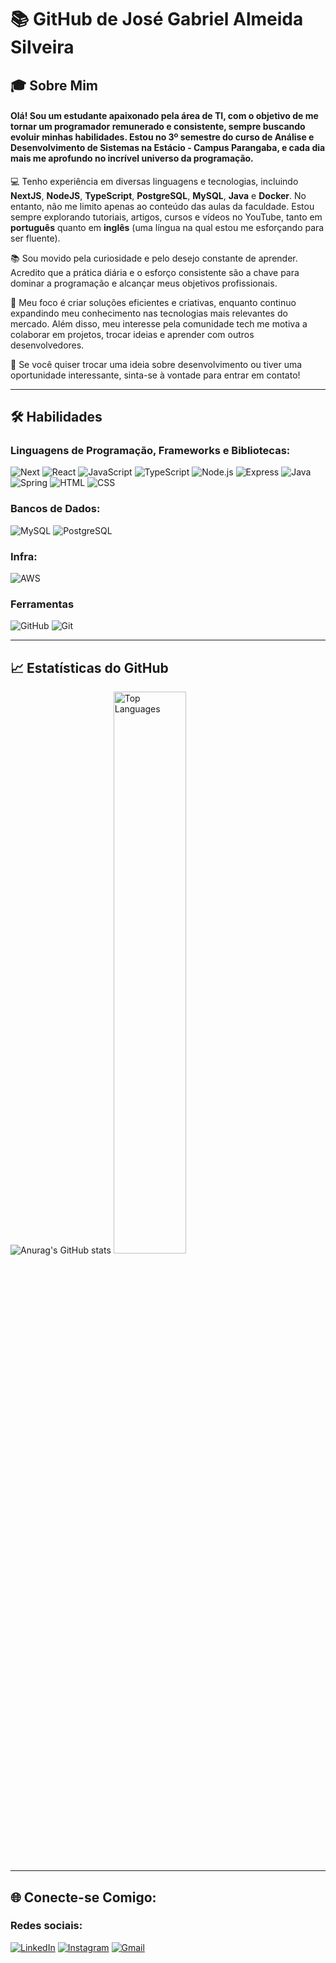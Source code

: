<h1> 📚 GitHub de <strong>José Gabriel Almeida Silveira</strong> </h1>

## 🎓 Sobre Mim

#### Olá! Sou um estudante apaixonado pela área de TI, com o objetivo de me tornar um programador remunerado e consistente, sempre buscando evoluir minhas habilidades. Estou no 3º semestre do curso de **Análise e Desenvolvimento de Sistemas** na **Estácio - Campus Parangaba**, e cada dia mais me aprofundo no incrível universo da programação.  

💻 Tenho experiência em diversas linguagens e tecnologias, incluindo **NextJS**, **NodeJS**, **TypeScript**, **PostgreSQL**, **MySQL**, **Java** e **Docker**. No entanto, não me limito apenas ao conteúdo das aulas da faculdade. Estou sempre explorando tutoriais, artigos, cursos e vídeos no YouTube, tanto em **português** quanto em **inglês** (uma língua na qual estou me esforçando para ser fluente).  

📚 Sou movido pela curiosidade e pelo desejo constante de aprender. Acredito que a prática diária e o esforço consistente são a chave para dominar a programação e alcançar meus objetivos profissionais.  

🌟 Meu foco é criar soluções eficientes e criativas, enquanto continuo expandindo meu conhecimento nas tecnologias mais relevantes do mercado. Além disso, meu interesse pela comunidade tech me motiva a colaborar em projetos, trocar ideias e aprender com outros desenvolvedores.  

📩 Se você quiser trocar uma ideia sobre desenvolvimento ou tiver uma oportunidade interessante, sinta-se à vontade para entrar em contato!

---

## 🛠️ Habilidades

### Linguagens de Programação, Frameworks e Bibliotecas:

![Next](https://img.shields.io/badge/Next-black?style=for-the-badge&logo=next.js&logoColor=white)
![React](https://img.shields.io/badge/React-20232A?style=for-the-badge&logo=react&logoColor=61DAFB)
![JavaScript](https://img.shields.io/badge/JavaScript-F7DF1E?style=for-the-badge&logo=javascript&logoColor=black)
![TypeScript](https://img.shields.io/badge/TypeScript-007ACC?style=for-the-badge&logo=typescript&logoColor=white)
![Node.js](https://img.shields.io/badge/Node.js-339933?style=for-the-badge&logo=node.js&logoColor=white)
![Express](https://img.shields.io/badge/express.js-%23404d59.svg?style=for-the-badge&logo=express&logoColor=%2361DAFB)
![Java](https://img.shields.io/badge/java-%23ED8B00.svg?style=for-the-badge&logo=openjdk&logoColor=white)
![Spring](https://img.shields.io/badge/spring-%236DB33F.svg?style=for-the-badge&logo=spring&logoColor=white)
![HTML](https://img.shields.io/badge/HTML5-E34F26?style=for-the-badge&logo=html5&logoColor=white)
![CSS](https://img.shields.io/badge/CSS3-1572B6?style=for-the-badge&logo=css3&logoColor=white)

### Bancos de Dados:
![MySQL](https://img.shields.io/badge/MySQL-4479A1?style=for-the-badge&logo=mysql&logoColor=white)
![PostgreSQL](https://img.shields.io/badge/PostgreSQL-336791?style=for-the-badge&logo=postgresql&logoColor=white)

### Infra:
![AWS](https://img.shields.io/badge/AWS-000.svg?style=for-the-badge&logo=amazon-aws&logoColor=white)

### Ferramentas
![GitHub](https://img.shields.io/badge/GitHub-181717?style=for-the-badge&logo=github&logoColor=white)
![Git](https://img.shields.io/badge/GIT-E44C30?style=for-the-badge&logo=git&logoColor=white)

---

## 📈 Estatísticas do GitHub

![Anurag's GitHub stats](https://github-readme-stats.vercel.app/api?username=zielisgabriel&show_icons=true&theme=tokyonight)
<span>
  <img width=48% src="https://github-readme-stats.vercel.app/api/top-langs/?username=zielisgabriel&show_icons=true&theme=dracula&layout=compact" alt="Top Languages" />
</span>

---

## 🌐 Conecte-se Comigo:

### Redes sociais:
[![LinkedIn](https://img.shields.io/badge/LinkedIn-0077B5?style=for-the-badge&logo=linkedin&logoColor=white)](https://www.linkedin.com/in/josgabrielalmeida)
[![Instagram](https://img.shields.io/badge/-Instagram-%23E4405F?style=for-the-badge&logo=instagram&logoColor=white)](https://www.instagram.com/zielis085)
[![Gmail](https://img.shields.io/badge/Gmail-333333?style=for-the-badge&logo=gmail&logoColor=red)](mailto:josegabrielas0586@gmail.com)
